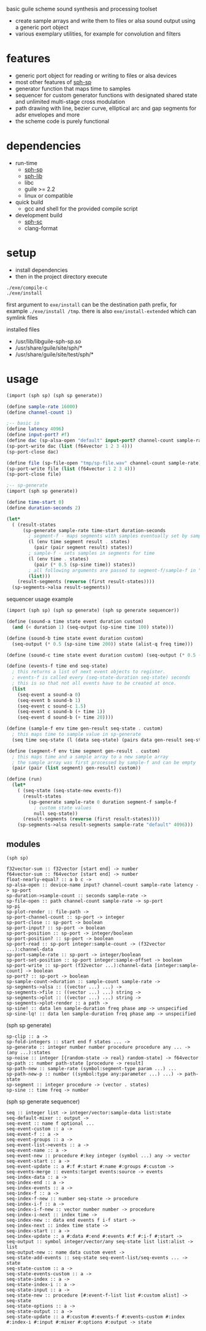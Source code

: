 basic guile scheme sound synthesis and processing toolset

* create sample arrays and write them to files or alsa sound output using a generic port object
* various exemplary utilities, for example for convolution and filters

# features
* generic port object for reading or writing to files or alsa devices
* most other features of [sph-sp](https://github.com/sph-mn/sph-sp)
* generator function that maps time to samples
* sequencer for custom generator functions with designated shared state and unlimited multi-stage cross modulation
* path drawing with line, bezier curve, elliptical arc and gap segments for adsr envelopes and more
* the scheme code is purely functional

# dependencies
* run-time
  * [sph-sp](https://github.com/sph-mn/sph-sp)
  * [sph-lib](https://github.com/sph-mn/sph-lib)
  * libc
  * guile >= 2.2
  * linux or compatible
* quick build
  * gcc and shell for the provided compile script
* development build
  * [sph-sc](https://github.com/sph-mn/sph-sc)
  * clang-format

# setup
* install dependencies
* then in the project directory execute

```
./exe/compile-c
./exe/install
```

first argument to `exe/install` can be the destination path prefix, for example `./exe/install /tmp`.
there is also `exe/install-extended` which can symlink files

installed files
* /usr/lib/libguile-sph-sp.so
* /usr/share/guile/site/sph/*
* /usr/share/guile/site/test/sph/*

# usage
```scheme
(import (sph sp) (sph sp generate))

(define sample-rate 16000)
(define channel-count 1)

;-- basic io
(define latency 4096)
(define input-port? #f)
(define dac (sp-alsa-open "default" input-port? channel-count sample-rate latency))
(sp-port-write dac (list (f64vector 1 2 3 4)))
(sp-port-close dac)

(define file (sp-file-open "tmp/sp-file.wav" channel-count sample-rate))
(sp-port-write file (list (f64vector 1 2 3 4)))
(sp-port-close file)

;-- sp-generate
(import (sph sp generate))

(define time-start 0)
(define duration-seconds 2)

(let*
  ( (result-states
      (sp-generate sample-rate time-start duration-seconds
        ; segment-f - maps segments with samples eventually set by sample-f
        (l (env time segment result . states)
          (pair (pair segment result) states))
        ; sample-f - sets samples in segments for time
        (l (env time . states)
          (pair (* 0.5 (sp-sine time)) states))
        ; all following arguments are passed to segment-f/sample-f in "states"
        (list)))
    (result-segments (reverse (first result-states))))
  (sp-segments->alsa result-segments))
```

sequencer usage example

```scheme
(import (sph sp) (sph sp generate) (sph sp generate sequencer))

(define (sound-a time state event duration custom)
  (and (< duration 1) (seq-output (sp-sine time 100) state)))

(define (sound-b time state event duration custom)
  (seq-output (* 0.5 (sp-sine time 200)) state (alist-q freq time)))

(define (sound-c time state event duration custom) (seq-output (* 0.5 (sp-sine time 400)) state))

(define (events-f time end seq-state)
  ; this returns a list of next event objects to register.
  ; events-f is called every (seq-state-duration seq-state) seconds
  ; this is so that not all events have to be created at once.
  (list
    (seq-event a sound-a 0)
    (seq-event b sound-b 1)
    (seq-event c sound-c 1.5)
    (seq-event c sound-b (+ time 1))
    (seq-event d sound-b (+ time 20))))

(define (sample-f env time gen-result seq-state . custom)
  ; this maps time to sample value in sp-generate
  (seq time seq-state (l (data seq-state) (pairs data gen-result seq-state custom))))

(define (segment-f env time segment gen-result . custom)
  ; this maps time and a sample array to a new sample array
  ; the sample array was first processed by sample-f and can be empty
  (pair (pair (list segment) gen-result) custom))

(define (run)
  (let*
    ( (seq-state (seq-state-new events-f))
      (result-states
        (sp-generate sample-rate 0 duration segment-f sample-f
          ; custom state values
          null seq-state))
      (result-segments (reverse (first result-states))))
    (sp-segments->alsa result-segments sample-rate "default" 4096)))
```

## modules
`(sph sp)`

```
f32vector-sum :: f32vector [start end] -> number
f64vector-sum :: f64vector [start end] -> number
float-nearly-equal? :: a b c ->
sp-alsa-open :: device-name input? channel-count sample-rate latency -> sp-port
sp-duration->sample-count :: seconds sample-rate ->
sp-file-open :: path channel-count sample-rate -> sp-port
sp-pi
sp-plot-render :: file-path ->
sp-port-channel-count :: sp-port -> integer
sp-port-close :: sp-port -> boolean
sp-port-input? :: sp-port -> boolean
sp-port-position :: sp-port -> integer/boolean
sp-port-position? :: sp-port -> boolean
sp-port-read :: sp-port integer:sample-count -> (f32vector ...):channel-data
sp-port-sample-rate :: sp-port -> integer/boolean
sp-port-set-position :: sp-port integer:sample-offset -> boolean
sp-port-write :: sp-port (f32vector ...):channel-data [integer:sample-count] -> boolean
sp-port? :: sp-port -> boolean
sp-sample-count->duration :: sample-count sample-rate ->
sp-segments->alsa :: ((vector ...) ...) ->
sp-segments->file :: ((vector ...) ...) string ->
sp-segments->plot :: ((vector ...) ...) string ->
sp-segments->plot-render :: a path ->
sp-sine! :: data len sample-duration freq phase amp -> unspecified
sp-sine-lq! :: data len sample-duration freq phase amp -> unspecified
```

(sph sp generate)
```
sp-clip :: a ->
sp-fold-integers :: start end f states ... ->
sp-generate :: integer number number procedure procedure any ... -> (any ...):states
sp-noise :: integer [{random-state -> real} random-state] -> f64vector
sp-path :: number path-state [procedure -> result]
sp-path-new :: sample-rate (symbol:segment-type param ...) ...
sp-path-new-p :: number ((symbol:type any:parameter ...) ...) -> path-state
sp-segment :: integer procedure -> (vector . states)
sp-sine :: time freq -> number
```

(sph sp generate sequencer)
```
seq :: integer list -> integer/vector:sample-data list:state
seq-default-mixer :: output ->
seq-event :: name f optional ...
seq-event-custom :: a ->
seq-event-f :: a ->
seq-event-groups :: a ->
seq-event-list->events :: a ->
seq-event-name :: a ->
seq-event-new :: procedure #:key integer (symbol ...) any -> vector
seq-event-start :: a ->
seq-event-update :: a #:f #:start #:name #:groups #:custom ->
seq-events-merge :: events:target events:source -> events
seq-index-data :: a ->
seq-index-end :: a ->
seq-index-events :: a ->
seq-index-f :: a ->
seq-index-f-new :: number seq-state -> procedure
seq-index-i-f :: a ->
seq-index-i-f-new :: vector number number -> procedure
seq-index-i-next :: index time ->
seq-index-new :: data end events f i-f start ->
seq-index-next :: index time state ->
seq-index-start :: a ->
seq-index-update :: a #:data #:end #:events #:f #:i-f #:start ->
seq-output :: symbol integer/vector/any seq-state list list:alist -> list
seq-output-new :: name data custom event ->
seq-state-add-events :: seq-state seq-event-list/seq-events ... -> state
seq-state-custom :: a ->
seq-state-events-custom :: a ->
seq-state-index :: a ->
seq-state-index-i :: a ->
seq-state-input :: a ->
seq-state-new :: procedure [#:event-f-list list #:custom alist] -> seq-state
seq-state-options :: a ->
seq-state-output :: a ->
seq-state-update :: a #:custom #:events-f #:events-custom #:index #:index-i #:input #:mixer #:options #:output -> state
```
